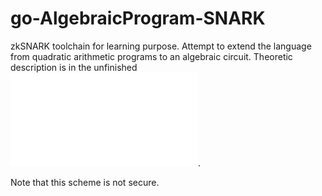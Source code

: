 # go-AlgebraicProgram-SNARK
zkSNARK toolchain for learning purpose.
Attempt to extend the language from quadratic arithmetic programs to
an algebraic circuit.
Theoretic description is in the unfinished ![PDF](algebraicProgramSNARK.pdf).

Note that this scheme is not secure.
